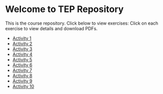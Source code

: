 # Welcome to TEP Repository

This is the course repository. Click below to view exercises:
Click on each exercise to view details and download PDFs.

- [Activity 1](Activity-1/)
- [Activity 2](Activity-2/)
- [Activity 3](Activity-3/)
- [Activity 4](Activity-4/)
- [Activity 5](Activity-5/)
- [Activity 6](Activity-6/)
- [Activity 7](Activity-7/)
- [Activity 8](Activity-8/)
- [Activity 9](Activity-9/)
- [Activity 10](Activity-10/)


